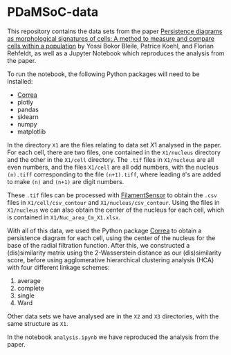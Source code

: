 # PDaMSoC-data
This repository contains the data sets from the paper [Persistence diagrams as morphological signatures of cells: A method to measure and compare cells within a population](https://files.yossi.eu/manuscripts/2310.20644.pdf) by Yossi Bokor Bleile, Patrice Koehl, and Florian Rehfeldt, as well as a Jupyter Notebook which reproduces the analysis from the paper.

To run the notebook, the following Python packages will need to be installed:
- [Correa](correa.yossi.eu)
- plotly
- pandas
- sklearn
- numpy
- matplotlib

In the directory `X1` are the files relating to data set $X1$ analysed in the paper. For each cell, there are two files, one contained in the `X1/nucleus` directory and the other in the `X1/cell` directory. The `.tif` files in `X1/nucleus` are all even numbers, and the files `X1/cell` are all odd numbers, with the nucleus `(n).tiff` corresponding to the file `(n+1).tiff`, where leading `0`'s are added to make `(n)` and `(n+1)` are digit numbers.

These `.tif` files can be processed with [FilamentSensor](https://filament-sensor.de/) to obtain the `.csv` files in `X1/cell/csv_contour` and `X1/nucleus/csv_contour`.  Using the files in `X1/nucleus` we can also obtain the center of the nucleus for each cell, which is contained in `X1/Nuc_area_Cm_X1.xlsx`.

With all of this data, we used the Python package [Correa](correa.yossi.eu) to obtain a persistence diagram for each cell, using the center of the nucleus for the base of the radial filtration function. After this, we constructed a (dis)similarity matrix using the $2$-Wasserstein distance as our (dis)similarity score, before using  agglomerative hierarchical clustering analysis (HCA) with four different linkage schemes: 

1. average 
2. complete
3. single
4. Ward

Other data sets we have analysed are in the `X2` and `X3` directories, with the same structure as `X1`.

In the notebook `analysis.ipynb` we have reproduced the analysis from the paper.